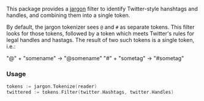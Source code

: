 This package provides a [jargon](https://github.com/clipperhouse/jargon) filter to identify Twitter-style hanshtags and handles, and combining them into a single token.

By default, the jargon tokenizer sees `@` and `#` as separate tokens. This filter looks for those tokens, followed by a token which meets Twitter's rules for legal handles and hastags. The result of two such tokens is a single token, i.e.:

"@" + "somename" → "@somename"
"#" + "sometag" → "#sometag"

### Usage

```go
tokens := jargon.Tokenize(reader)
twittered := tokens.Filter(twitter.Hashtags, twitter.Handles)
```
